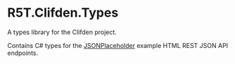 # R5T.Clifden.Types
A types library for the Clifden project.

Contains C# types for the [JSONPlaceholder](https://jsonplaceholder.typicode.com/) example HTML REST JSON API endpoints.
